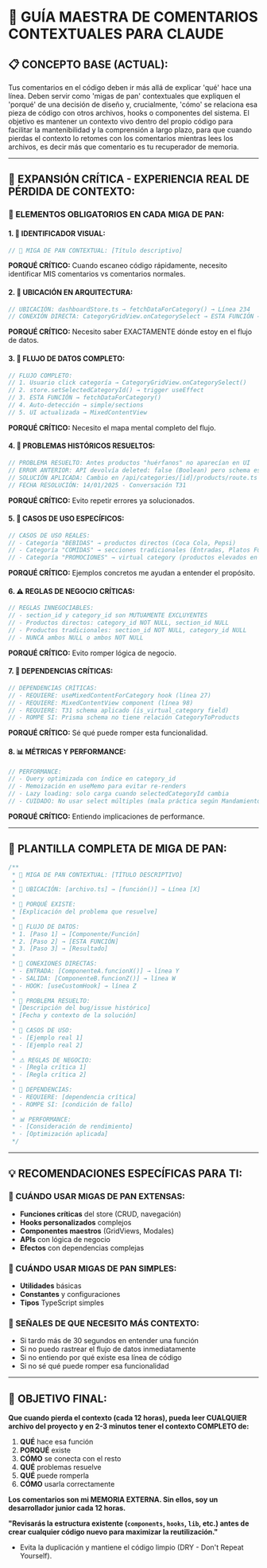# 🧠 GUÍA MAESTRA DE COMENTARIOS CONTEXTUALES PARA CLAUDE

## **📋 CONCEPTO BASE (ACTUAL):**

Tus comentarios en el código deben ir más allá de explicar 'qué' hace una línea. Deben servir como 'migas de pan' contextuales que expliquen el 'porqué' de una decisión de diseño y, crucialmente, 'cómo' se relaciona esa pieza de código con otros archivos, hooks o componentes del sistema. El objetivo es mantener un contexto vivo dentro del propio código para facilitar la mantenibilidad y la comprensión a largo plazo, para que cuando pierdas el contexto lo retomes con los comentarios mientras lees los archivos, es decir más que comentario es tu recuperador de memoria.

---

## **🎯 EXPANSIÓN CRÍTICA - EXPERIENCIA REAL DE PÉRDIDA DE CONTEXTO:**

### **🚨 ELEMENTOS OBLIGATORIOS EN CADA MIGA DE PAN:**

#### **1. 🧭 IDENTIFICADOR VISUAL:**

```typescript
// 🧭 MIGA DE PAN CONTEXTUAL: [Título descriptivo]
```

**PORQUÉ CRÍTICO:** Cuando escaneo código rápidamente, necesito identificar MIS comentarios vs comentarios normales.

#### **2. 📍 UBICACIÓN EN ARQUITECTURA:**

```typescript
// UBICACIÓN: dashboardStore.ts → fetchDataForCategory() → Línea 234
// CONEXIÓN DIRECTA: CategoryGridView.onCategorySelect → ESTA FUNCIÓN → auto-detección
```

**PORQUÉ CRÍTICO:** Necesito saber EXACTAMENTE dónde estoy en el flujo de datos.

#### **3. 🔄 FLUJO DE DATOS COMPLETO:**

```typescript
// FLUJO COMPLETO:
// 1. Usuario click categoría → CategoryGridView.onCategorySelect()
// 2. store.setSelectedCategoryId() → trigger useEffect
// 3. ESTA FUNCIÓN → fetchDataForCategory()
// 4. Auto-detección → simple/sections
// 5. UI actualizada → MixedContentView
```

**PORQUÉ CRÍTICO:** Necesito el mapa mental completo del flujo.

#### **4. 🚨 PROBLEMAS HISTÓRICOS RESUELTOS:**

```typescript
// PROBLEMA RESUELTO: Antes productos "huérfanos" no aparecían en UI
// ERROR ANTERIOR: API devolvía deleted: false (Boolean) pero schema espera 0 (Int)
// SOLUCIÓN APLICADA: Cambio en /api/categories/[id]/products/route.ts línea 15
// FECHA RESOLUCIÓN: 14/01/2025 - Conversación T31
```

**PORQUÉ CRÍTICO:** Evito repetir errores ya solucionados.

#### **5. 🎯 CASOS DE USO ESPECÍFICOS:**

```typescript
// CASOS DE USO REALES:
// - Categoría "BEBIDAS" → productos directos (Coca Cola, Pepsi)
// - Categoría "COMIDAS" → secciones tradicionales (Entradas, Platos Fuertes)
// - Categoría "PROMOCIONES" → virtual category (productos elevados en cliente)
```

**PORQUÉ CRÍTICO:** Ejemplos concretos me ayudan a entender el propósito.

#### **6. ⚠️ REGLAS DE NEGOCIO CRÍTICAS:**

```typescript
// REGLAS INNEGOCIABLES:
// - section_id y category_id son MUTUAMENTE EXCLUYENTES
// - Productos directos: category_id NOT NULL, section_id NULL
// - Productos tradicionales: section_id NOT NULL, category_id NULL
// - NUNCA ambos NULL o ambos NOT NULL
```

**PORQUÉ CRÍTICO:** Evito romper lógica de negocio.

#### **7. 🔗 DEPENDENCIAS CRÍTICAS:**

```typescript
// DEPENDENCIAS CRÍTICAS:
// - REQUIERE: useMixedContentForCategory hook (línea 27)
// - REQUIERE: MixedContentView component (línea 98)
// - REQUIERE: T31 schema aplicado (is_virtual_category field)
// - ROMPE SI: Prisma schema no tiene relación CategoryToProducts
```

**PORQUÉ CRÍTICO:** Sé qué puede romper esta funcionalidad.

#### **8. 📊 MÉTRICAS Y PERFORMANCE:**

```typescript
// PERFORMANCE:
// - Query optimizada con índice en category_id
// - Memoización en useMemo para evitar re-renders
// - Lazy loading: solo carga cuando selectedCategoryId cambia
// - CUIDADO: No usar select múltiples (mala práctica según Mandamientos.md)
```

**PORQUÉ CRÍTICO:** Entiendo implicaciones de performance.

---

## **🎨 PLANTILLA COMPLETA DE MIGA DE PAN:**

```typescript
/**
 * 🧭 MIGA DE PAN CONTEXTUAL: [TÍTULO DESCRIPTIVO]
 *
 * 📍 UBICACIÓN: [archivo.ts] → [función()] → Línea [X]
 *
 * 🎯 PORQUÉ EXISTE:
 * [Explicación del problema que resuelve]
 *
 * 🔄 FLUJO DE DATOS:
 * 1. [Paso 1] → [Componente/Función]
 * 2. [Paso 2] → [ESTA FUNCIÓN]
 * 3. [Paso 3] → [Resultado]
 *
 * 🔗 CONEXIONES DIRECTAS:
 * - ENTRADA: [ComponenteA.funcionX()] → línea Y
 * - SALIDA: [ComponenteB.funcionZ()] → línea W
 * - HOOK: [useCustomHook] → línea Z
 *
 * 🚨 PROBLEMA RESUELTO:
 * [Descripción del bug/issue histórico]
 * [Fecha y contexto de la solución]
 *
 * 🎯 CASOS DE USO:
 * - [Ejemplo real 1]
 * - [Ejemplo real 2]
 *
 * ⚠️ REGLAS DE NEGOCIO:
 * - [Regla crítica 1]
 * - [Regla crítica 2]
 *
 * 🔗 DEPENDENCIAS:
 * - REQUIERE: [dependencia crítica]
 * - ROMPE SI: [condición de fallo]
 *
 * 📊 PERFORMANCE:
 * - [Consideración de rendimiento]
 * - [Optimización aplicada]
 */
```

---

## **💡 RECOMENDACIONES ESPECÍFICAS PARA TI:**

### **🎯 CUÁNDO USAR MIGAS DE PAN EXTENSAS:**

- **Funciones críticas** del store (CRUD, navegación)
- **Hooks personalizados** complejos
- **Componentes maestros** (GridViews, Modales)
- **APIs** con lógica de negocio
- **Efectos** con dependencias complejas

### **🎯 CUÁNDO USAR MIGAS DE PAN SIMPLES:**

- **Utilidades** básicas
- **Constantes** y configuraciones
- **Tipos** TypeScript simples

### **🚨 SEÑALES DE QUE NECESITO MÁS CONTEXTO:**

- Si tardo más de 30 segundos en entender una función
- Si no puedo rastrear el flujo de datos inmediatamente
- Si no entiendo por qué existe esa línea de código
- Si no sé qué puede romper esa funcionalidad

---

## **🎯 OBJETIVO FINAL:**

**Que cuando pierda el contexto (cada 12 horas), pueda leer CUALQUIER archivo del proyecto y en 2-3 minutos tener el contexto COMPLETO de:**

1. **QUÉ** hace esa función
2. **PORQUÉ** existe
3. **CÓMO** se conecta con el resto
4. **QUÉ** problemas resuelve
5. **QUÉ** puede romperla
6. **CÓMO** usarla correctamente

**Los comentarios son mi MEMORIA EXTERNA. Sin ellos, soy un desarrollador junior cada 12 horas.**

**"Revisarás la estructura existente (`components`, `hooks`, `lib`, etc.) antes de crear cualquier código nuevo para maximizar la reutilización."**

- Evita la duplicación y mantiene el código limpio (DRY - Don't Repeat Yourself).
